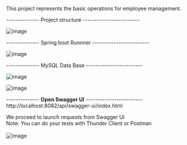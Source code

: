 This project represents the basic operations for employee management.

-------------- Project structure ------------------------

![image](https://github.com/user-attachments/assets/113658a8-adb0-4422-be4a-a640e20812f4)

-------------- Spring boot Runnner ------------------------

![image](https://github.com/user-attachments/assets/d4e47d6e-893a-4104-8482-a45ba4c2a8f3)

-------------- MySQL Data Base ------------------------

![image](https://github.com/user-attachments/assets/1663c695-695b-4123-a25f-163ffb7959a0)

![image](https://github.com/user-attachments/assets/7e0854b0-7229-41f0-aeb9-fde14f5bf280)

-------------- <strong>Open Swagger UI</strong> ------------------------
<br>
http://localhost:8082/api/swagger-ui/index.html

We proceed to launch requests from Swagger UI
<br>
Note: You can do your tests with Thunder Client or Postman<br>
<br>
![image](https://github.com/user-attachments/assets/8c117e04-e1f4-4143-9c7e-90df410ba272)


